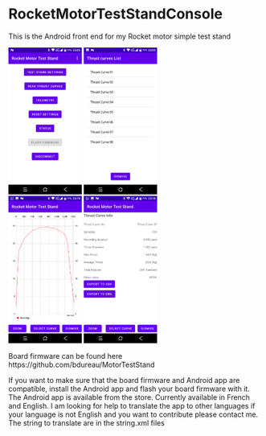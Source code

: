 # RocketMotorTestStandConsole

This is the Android front end for my Rocket motor simple test stand

<img src="/app images/Screenshot_20211107-230505.png" width="29%">  <img src="/app images/Screenshot_20211107-230543.png" width="29%">     
<img src="/app images/Screenshot_20211107-231919.png" width="29%">  <img src="/app images/Screenshot_20211107-231927.png" width="29%">         
<p></p>
Board firmware can be found here
https://github.com/bdureau/MotorTestStand

If you want to make sure that the board firmware and Android app are compatible, install the Android app and flash your board firmware with it.
The Android app is available from the store. 
Currently available in French and English. I am looking for help to translate the app to other languages if your language is not English and you want to contribute please contact me.
The string to translate are in the string.xml files
